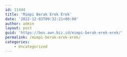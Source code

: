 ```yaml
---
id: 11444
title: 'Mimpi Berak Erek Erek'
date: '2022-12-03T09:32:21+00:00'
author: admin
layout: post
guid: 'https://bos.awn.biz.id/mimpi-berak-erek-erek/'
permalink: /mimpi-berak-erek-erek/
categories:
    - Uncategorized
---
```


